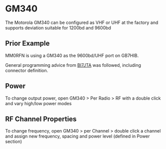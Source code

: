 # GM340

The Motorola GM340 can be configured as VHF or UHF at the factory and supports deviation suitable for 1200bd and 9600bd

## Prior Example

MM0RFN is using a GM340 as the 9600bd/UHF port on GB7HIB. 

General programming advice from [BI7JTA](https://www.bi7jta.org/wiki/index.php?title=Main_Page#GM340.2FGM350.2FGM360) was followed, including connector definition. 

## Power

To change output power, open GM340 > Per Radio > RF with a double click and vary high/low power modes

## RF Channel Properties

To change frequency, open GM340 > per Channel > double click a channel and assign new frequency, spacing and power level (defined in Power section)

